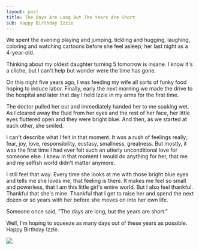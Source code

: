 ```yaml
---
layout: post
title: The Days Are Long But The Years Are Short
sub: Happy Birthday Izzie
---
```


We spent the evening playing and jumping, tickling and hugging, laughing, coloring and watching cartoons before she feel asleep; her last night as a 4-year-old. 

Thinking about my oldest daughter turning 5 tomorrow is insane. I know it's a cliche, but I can't help but wonder were the time has gone. 

On this night five years ago, I was feeding my wife all sorts of funky food hoping to induce labor. Finally, early the next morning we made the drive to the hospital and later that day I held Izzie in my arms for the first time.

The doctor pulled her out and immediately handed her to me soaking wet. As I cleared away the fluid from her eyes and the rest of her face, her little eyes fluttered open and they were bright blue. And then, as we started at each other, she smiled.

I can't describe what I felt in that moment. It was a rush of feelings really; fear, joy, love, responsibility, ecstasy, smallness, greatness. But mostly, it was the first time I had ever felt such an utterly unconditional love for someone else. I knew in that moment I would do anything for her, that me and my selfish world didn't matter anymore. 

I still feel that way. Every time she looks at me with those bright blue eyes and tells me she loves me, that feeling is there. It makes me feel so small and powerless, that I am this little girl's entire world. But I also feel thankful. Thankful that she's mine. Thankful that I get to raise her and spend the next dozen or so years with her before she moves on into her own life. 

Someone once said, "The days are long, but the years are short." 

Well, I'm hoping to squeeze as many days out of these years as possible. Happy Birthday Izzie.

<img class="wide" src="{{ production_url }}/assets/images/meandmygirl.jpg" />


